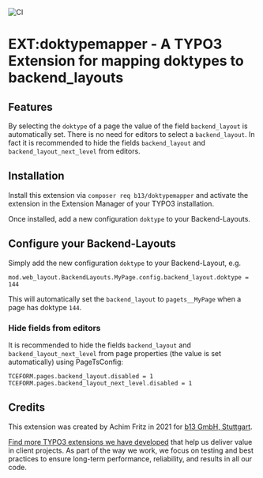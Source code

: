 ![CI](https://github.com/b13/doktypemapper/actions/workflows/ci.yml/badge.svg)

# EXT:doktypemapper - A TYPO3 Extension for mapping doktypes to backend_layouts

## Features

By selecting the `doktype` of a page the value of the field ``backend_layout`` is automatically set. There is no need for editors to select a ``backend_layout``. In fact it is recommended to hide the fields ``backend_layout`` and ``backend_layout_next_level`` from editors.

## Installation

Install this extension via `composer req b13/doktypemapper` and activate
the extension in the Extension Manager of your TYPO3 installation.

Once installed, add a new configuration ``doktype`` to your Backend-Layouts.

## Configure your Backend-Layouts

Simply add the new configuration ```doktype``` to your Backend-Layout, e.g.

```
mod.web_layout.BackendLayouts.MyPage.config.backend_layout.doktype = 144
```

This will automatically set the ```backend_layout``` to ``pagets__MyPage`` when a page has doktype ``144``.

### Hide fields from editors

It is recommended to hide the fields ``backend_layout`` and ``backend_layout_next_level`` from page properties (the value is set automatically) using PageTsConfig:

```
TCEFORM.pages.backend_layout.disabled = 1
TCEFORM.pages.backend_layout_next_level.disabled = 1
```

## Credits

This extension was created by Achim Fritz in 2021 for [b13 GmbH, Stuttgart](https://b13.com).

[Find more TYPO3 extensions we have developed](https://b13.com/useful-typo3-extensions-from-b13-to-you) that help us deliver value in client projects. As part of the way we work, we focus on testing and best practices to ensure long-term performance, reliability, and results in all our code.
